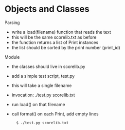 # Objects and Classes

Parsing
- write a load(filename) function that reads the text
- this will be the same scorelib.txt as before
- the function returns a list of Print instances
- the list should be sorted by the print number (print_id)

Module
- the classes should live in scorelib.py
- add a simple test script, test.py
- this will take a single filename
- invocation: ./test.py scorelib.txt
- run load() on that filename
- call format() on each Print, add empty lines

        $ ./test.py scorelib.txt
